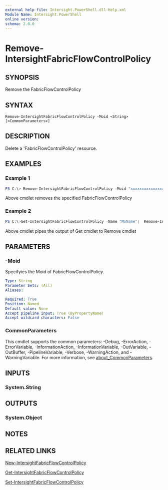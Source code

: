 ```yaml
---
external help file: Intersight.PowerShell.dll-Help.xml
Module Name: Intersight.PowerShell
online version:
schema: 2.0.0
---
```


# Remove-IntersightFabricFlowControlPolicy

## SYNOPSIS
Remove the FabricFlowControlPolicy

## SYNTAX

```
Remove-IntersightFabricFlowControlPolicy -Moid <String> [<CommonParameters>]
```

## DESCRIPTION
Delete a &apos;FabricFlowControlPolicy&apos; resource.

## EXAMPLES

### Example 1
```powershell
PS C:\> Remove-IntersightFabricFlowControlPolicy -Moid "xxxxxxxxxxxxxxxxxxxxxxxxxxx"
```
Above cmdlet removes the specified FabricFlowControlPolicy 

### Example 2
```powershell
PS C:\>Get-IntersightFabricFlowControlPolicy -Name "MoName"|  Remove-IntersightFabricFlowControlPolicy
```
Above cmdlet pipes the output of Get cmdlet to Remove cmdlet

## PARAMETERS

### -Moid
Specifyies the Moid of FabricFlowControlPolicy.

```yaml
Type: String
Parameter Sets: (All)
Aliases:

Required: True
Position: Named
Default value: None
Accept pipeline input: True (ByPropertyName)
Accept wildcard characters: False
```

### CommonParameters
This cmdlet supports the common parameters: -Debug, -ErrorAction, -ErrorVariable, -InformationAction, -InformationVariable, -OutVariable, -OutBuffer, -PipelineVariable, -Verbose, -WarningAction, and -WarningVariable. For more information, see [about_CommonParameters](http://go.microsoft.com/fwlink/?LinkID=113216).

## INPUTS

### System.String

## OUTPUTS

### System.Object
## NOTES

## RELATED LINKS

[New-IntersightFabricFlowControlPolicy](./New-IntersightFabricFlowControlPolicy.md)

[Get-IntersightFabricFlowControlPolicy](./Get-IntersightFabricFlowControlPolicy.md)

[Set-IntersightFabricFlowControlPolicy](./Set-IntersightFabricFlowControlPolicy.md)

